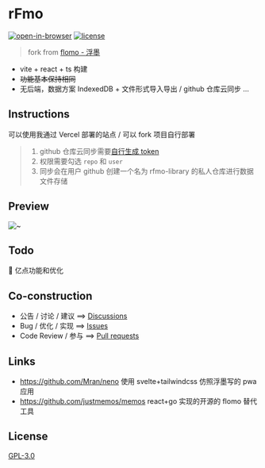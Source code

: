 # rFmo

[![open-in-browser](https://img.shields.io/badge/%F0%9F%9A%80-open--in--browser-blueviolet?style=flat-square)](http://rfmo.vercel.app) [![license](https://img.shields.io/badge/license-GPL--3.0-green?style=flat-square)](https://opensource.org/licenses/GPL-3.0)

> fork from [flomo - 浮墨](https://flomoapp.com/)

- vite + react + ts 构建
- ~~功能基本保持相同~~
- 无后端，数据方案 IndexedDB + 文件形式导入导出 / github 仓库云同步 ...

## Instructions

可以使用我通过 Vercel 部署的站点 / 可以 fork 项目自行部署

> 1. github 仓库云同步需要[自行生成 token](https://github.com/settings/tokens/new)
> 2. 权限需要勾选 `repo` 和 `user`
> 3. 同步会在用户 github 创建一个名为 rfmo-library 的私人仓库进行数据文件存储

## Preview

![~](https://github.com/Saszr/rfmo/blob/main/docs/images/01_show.png)

## Todo

🤏 亿点功能和优化

## Co-construction

- 公告 / 讨论 / 建议 ==> [Discussions](https://github.com/Saszr/rfmo/discussions)
- Bug / 优化 / 实现 ==> [Issues](https://github.com/Saszr/rfmo/issues)
- Code Review / 参与 ==> [Pull requests](https://github.com/Saszr/rfmo/pulls)

## Links

- https://github.com/Mran/neno 使用 svelte+tailwindcss 仿照浮墨写的 pwa 应用
- https://github.com/justmemos/memos react+go 实现的开源的 flomo 替代工具

## License

[GPL-3.0](https://opensource.org/licenses/GPL-3.0)

